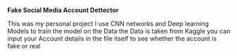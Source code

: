 **Fake Social Media Account Dettector**

This was my personal project I use CNN networks and Deep learning Models to train the model on the Data
the Data is taken from Kaggle 
you can input your Account details in the file itself to see whether the account is fake or real
